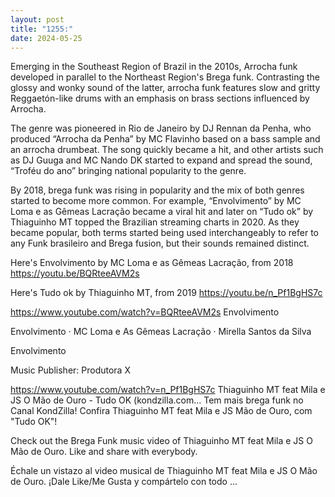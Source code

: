 ```yaml
---
layout: post
title: "1255:"
date: 2024-05-25
---
```


Emerging in the Southeast Region of Brazil in the 2010s, Arrocha funk developed in parallel to the Northeast Region's Brega funk. Contrasting the glossy and wonky sound of the latter, arrocha funk features slow and gritty Reggaetón-like drums with an emphasis on brass sections influenced by Arrocha.

The genre was pioneered in Rio de Janeiro by DJ Rennan da Penha, who produced “Arrocha da Penha” by MC Flavinho based on a bass sample and an arrocha drumbeat. The song quickly became a hit, and other artists such as DJ Guuga and MC Nando DK started to expand and spread the sound, “Troféu do ano” bringing national popularity to the genre.

By 2018, brega funk was rising in popularity and the mix of both genres started to become more common. For example, “Envolvimento” by MC Loma e as Gêmeas Lacração became a viral hit and later on “Tudo ok” by Thiaguinho MT topped the Brazilian streaming charts in 2020. As they became popular, both terms started being used interchangeably to refer to any Funk brasileiro and Brega fusion, but their sounds remained distinct. 

Here's Envolvimento by MC Loma e as Gêmeas Lacração, from 2018
https://youtu.be/BQRteeAVM2s

Here's Tudo ok by Thiaguinho MT, from 2019
https://youtu.be/n_Pf1BgHS7c

https://www.youtube.com/watch?v=BQRteeAVM2s
Envolvimento

Envolvimento · MC Loma e As Gêmeas Lacração · Mirella Santos da Silva

Envolvimento



Music  Publisher: Produtora X


https://www.youtube.com/watch?v=n_Pf1BgHS7c
Thiaguinho MT feat Mila e JS O Mão de Ouro - Tudo OK (kondzilla.com...
Tem mais brega funk no Canal KondZilla! Confira Thiaguinho MT feat Mila e JS Mão de Ouro, com "Tudo OK"! 

Check out the Brega Funk music video of Thiaguinho MT feat Mila e JS O Mão de Ouro.
Like and share with everybody.

Échale un vistazo al video musical de Thiaguinho MT feat Mila e JS O Mão de Ouro.
¡Dale Like/Me Gusta y compártelo con todo ...
